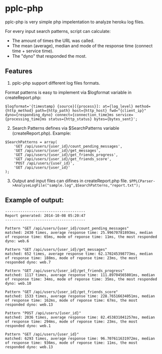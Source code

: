 pplc-php
===

pplc-php is very simple php impelentation to analyze heroku log files.

For every input search patterns, script can calculate:

* The amount of times the URL was called.
* The mean (average), median and mode of the response time (connect time + service time).
* The "dyno" that responded the most.

Features
---
1. pplc-php support different log files formats.

Format patterns is easy to implement via $logformat variable in createReport.php:

`$logformat='{timestamp} {source}[{process}]: at={log_level} method={http_method} path={http_path} host={http_host} fwd="{client_ip}" dyno={responding_dyno} connect={connection_time}ms service={processing_time}ms status={http_status} bytes={bytes_sent}';`

2. Search Patterns defines via $SearchPatterns variable (createReport.php). Example:
```
$SearchPatterns = array(
    'GET /api/users/{user_id}/count_pending_messages',
	'GET /api/users/{user_id}/get_messages',
	'GET /api/users/{user_id}/get_friends_progress',
	'GET /api/users/{user_id}/get_friends_score',
	'POST /api/users/{user_id}',
	'GET /api/users/{user_id}'
);
```

3. Output and input files can difines in createReport.php file.
`$PPLCParser->AnalyseLogFile("sample.log",$SearchPatterns,"report.txt");`


Example of output:
---
```
-------------------------------------
Report generated: 2014-10-08 05:20:47
-------------------------------------

Pattern "GET /api/users/{user_id}/count_pending_messages"
matched: 2430 times, average response time: 25.99670781893ms, median of response time: 65ms, mode of reponse time: 11ms, the most responded dyno: web.6

Pattern "GET /api/users/{user_id}/get_messages"
matched: 652 times, average response time: 62.170245398773ms, median of response time: 188ms, mode of reponse time: 23ms, the most responded dyno: web.7

Pattern "GET /api/users/{user_id}/get_friends_progress"
matched: 1117 times, average response time: 111.89704565801ms, median of response time: 34ms, mode of reponse time: 35ms, the most responded dyno: web.10

Pattern "GET /api/users/{user_id}/get_friends_score"
matched: 1533 times, average response time: 228.76516634051ms, median of response time: 162ms, mode of reponse time: 67ms, the most responded dyno: web.13

Pattern "POST /api/users/{user_id}"
matched: 2036 times, average response time: 82.453831041257ms, median of response time: 294ms, mode of reponse time: 23ms, the most responded dyno: web.1

Pattern "GET /api/users/{user_id}"
matched: 6293 times, average response time: 96.707611631972ms, median of response time: 936ms, mode of reponse time: 11ms, the most responded dyno: web.13
```
